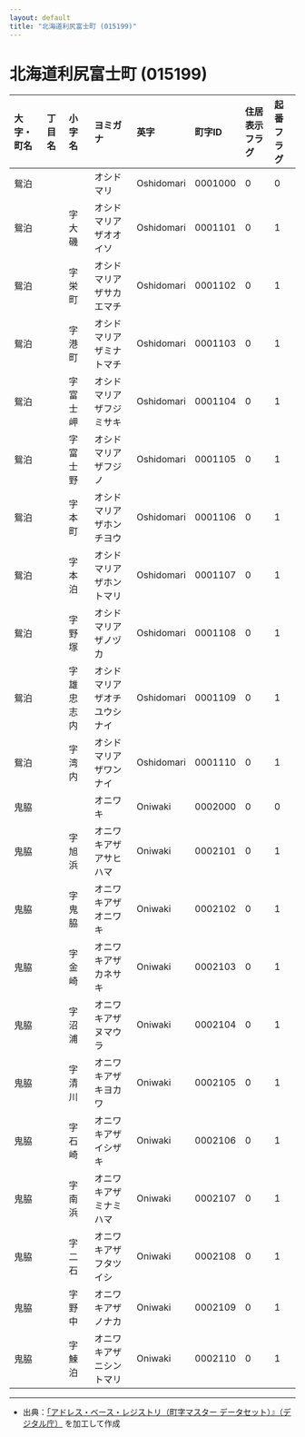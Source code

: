 ```yaml
---
layout: default
title: "北海道利尻富士町 (015199)"
---
```


# 北海道利尻富士町 (015199)

| 大字・町名 | 丁目名 | 小字名 | ヨミガナ | 英字 | 町字ID | 住居表示フラグ | 起番フラグ |
|:---|:---|:---|:---|:---|:---|:---|:---|
| 鴛泊 |  |  | オシドマリ | Oshidomari | 0001000 | 0 | 0 |
| 鴛泊 |  | 字大磯 | オシドマリアザオオイソ | Oshidomari | 0001101 | 0 | 1 |
| 鴛泊 |  | 字栄町 | オシドマリアザサカエマチ | Oshidomari | 0001102 | 0 | 1 |
| 鴛泊 |  | 字港町 | オシドマリアザミナトマチ | Oshidomari | 0001103 | 0 | 1 |
| 鴛泊 |  | 字富士岬 | オシドマリアザフジミサキ | Oshidomari | 0001104 | 0 | 1 |
| 鴛泊 |  | 字富士野 | オシドマリアザフジノ | Oshidomari | 0001105 | 0 | 1 |
| 鴛泊 |  | 字本町 | オシドマリアザホンチヨウ | Oshidomari | 0001106 | 0 | 1 |
| 鴛泊 |  | 字本泊 | オシドマリアザホントマリ | Oshidomari | 0001107 | 0 | 1 |
| 鴛泊 |  | 字野塚 | オシドマリアザノヅカ | Oshidomari | 0001108 | 0 | 1 |
| 鴛泊 |  | 字雄忠志内 | オシドマリアザオチユウシナイ | Oshidomari | 0001109 | 0 | 1 |
| 鴛泊 |  | 字湾内 | オシドマリアザワンナイ | Oshidomari | 0001110 | 0 | 1 |
| 鬼脇 |  |  | オニワキ | Oniwaki | 0002000 | 0 | 0 |
| 鬼脇 |  | 字旭浜 | オニワキアザアサヒハマ | Oniwaki | 0002101 | 0 | 1 |
| 鬼脇 |  | 字鬼脇 | オニワキアザオニワキ | Oniwaki | 0002102 | 0 | 1 |
| 鬼脇 |  | 字金崎 | オニワキアザカネサキ | Oniwaki | 0002103 | 0 | 1 |
| 鬼脇 |  | 字沼浦 | オニワキアザヌマウラ | Oniwaki | 0002104 | 0 | 1 |
| 鬼脇 |  | 字清川 | オニワキアザキヨカワ | Oniwaki | 0002105 | 0 | 1 |
| 鬼脇 |  | 字石崎 | オニワキアザイシザキ | Oniwaki | 0002106 | 0 | 1 |
| 鬼脇 |  | 字南浜 | オニワキアザミナミハマ | Oniwaki | 0002107 | 0 | 1 |
| 鬼脇 |  | 字二石 | オニワキアザフタツイシ | Oniwaki | 0002108 | 0 | 1 |
| 鬼脇 |  | 字野中 | オニワキアザノナカ | Oniwaki | 0002109 | 0 | 1 |
| 鬼脇 |  | 字鰊泊 | オニワキアザニシントマリ | Oniwaki | 0002110 | 0 | 1 |

---

- 出典：[「アドレス・ベース・レジストリ（町字マスター データセット）』（デジタル庁）](https://www.digital.go.jp/policies/base_registry_address/) を加工して作成